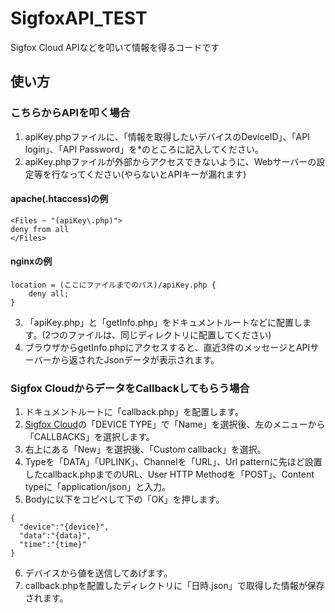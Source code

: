 # SigfoxAPI_TEST
Sigfox Cloud APIなどを叩いて情報を得るコードです

## 使い方

### こちらからAPIを叩く場合
1. apiKey.phpファイルに、「情報を取得したいデバイスのDeviceID」、「API login」、「API Password」を*のところに記入してください。  
2. apiKey.phpファイルが外部からアクセスできないように、Webサーバーの設定等を行なってください(やらないとAPIキーが漏れます)  

#### apache(.htaccess)の例

```
<Files ~ "(apiKey\.php)">
deny from all
</Files>
```

#### nginxの例

```
location = (ここにファイルまでのパス)/apiKey.php {
	deny all;
}
```

3. 「apiKey.php」と「getInfo.php」をドキュメントルートなどに配置します。(2つのファイルは、同じディレクトリに配置してください)  
4. ブラウザからgetInfo.phpにアクセスすると、直近3件のメッセージとAPIサーバーから返されたJsonデータが表示されます。

### Sigfox CloudからデータをCallbackしてもらう場合

1. ドキュメントルートに「callback.php」を配置します。  
2. [Sigfox Cloud](https://backend.sigfox.com)の「DEVICE TYPE」で「Name」を選択後、左のメニューから「CALLBACKS」を選択します。  
3. 右上にある「New」を選択後、「Custom callback」を選択。  
4. Typeを「DATA」「UPLINK」、Channelを「URL」、Url patternに先ほど設置したcallback.phpまでのURL、User HTTP Methodを「POST」、Content typeに「application/json」と入力。
5. Bodyに以下をコピペして下の「OK」を押します。  
```
{
  "device":"{device}",
  "data":"{data}",
  "time":"{time}"
}
```
6. デバイスから値を送信してあげます。  
7. callback.phpを配置したディレクトリに「日時.json」で取得した情報が保存されます。
